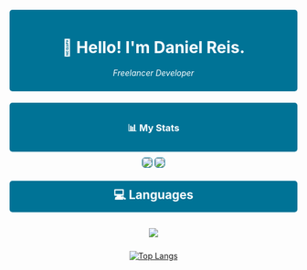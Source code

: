 <div align="center" style="background-color: #007396; padding: 10px; border-radius: 5px; margin-top: 20px;">
  <h1 style="color: white;">👋 Hello! I'm Daniel Reis.</h1>
  <p style="color: white; font-style: italic;"F>Freelancer Developer</p>
</div>

<div align="center" style="background-color: #007396; padding: 10px; border-radius: 5px; margin-top: 20px;">
  <h3 style="color: white;">📊 My Stats</h3>
</div>

<div align="center">
  <img src="https://github-readme-stats.vercel.app/api?username=DevDaaniel&theme=slateorange&hide_border=false&include_all_commits=true&count_private=true" style="border: 1px solid #007396; border-radius: 5px; margin-top: 10px;">
  <img src="https://github-readme-streak-stats.herokuapp.com/?user=DevDaaniel&theme=slateorange&hide_border=false" style="border: 1px solid #007396; border-radius: 5px; margin-top: 10px;">
</div>

<div align="center">
  <h2 style="background-color: #007396; color: white; padding: 10px; border-radius: 5px; margin-top: 20px;">💻 Languages</h2>
</div>

<div align="center">
  <img src="https://img.shields.io/badge/java-%23ED8B00.svg?style=for-the-badge&logo=openjdk&logoColor=white" style="margin: 10px;">
  
  [![Top Langs](https://github-readme-stats.vercel.app/api/top-langs/?username=DevDaaniel&theme=slateorange&layout=compact)](https://github.com/DevDaaniel)
</div>
